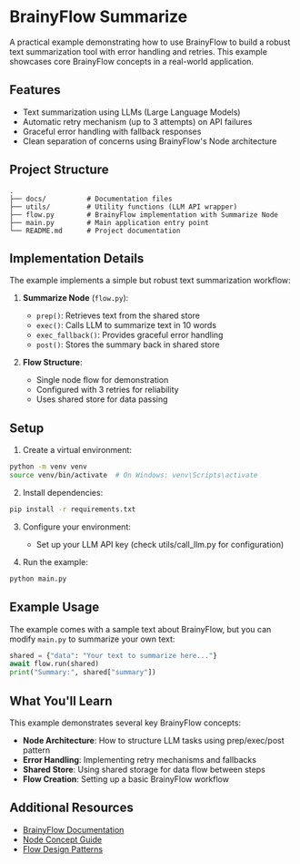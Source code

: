 # BrainyFlow Summarize

A practical example demonstrating how to use BrainyFlow to build a robust text summarization tool with error handling and retries. This example showcases core BrainyFlow concepts in a real-world application.

## Features

- Text summarization using LLMs (Large Language Models)
- Automatic retry mechanism (up to 3 attempts) on API failures
- Graceful error handling with fallback responses
- Clean separation of concerns using BrainyFlow's Node architecture

## Project Structure

```
.
├── docs/          # Documentation files
├── utils/         # Utility functions (LLM API wrapper)
├── flow.py        # BrainyFlow implementation with Summarize Node
├── main.py        # Main application entry point
└── README.md      # Project documentation
```

## Implementation Details

The example implements a simple but robust text summarization workflow:

1. **Summarize Node** (`flow.py`):

   - `prep()`: Retrieves text from the shared store
   - `exec()`: Calls LLM to summarize text in 10 words
   - `exec_fallback()`: Provides graceful error handling
   - `post()`: Stores the summary back in shared store

2. **Flow Structure**:
   - Single node flow for demonstration
   - Configured with 3 retries for reliability
   - Uses shared store for data passing

## Setup

1. Create a virtual environment:

```bash
python -m venv venv
source venv/bin/activate  # On Windows: venv\Scripts\activate
```

2. Install dependencies:

```bash
pip install -r requirements.txt
```

3. Configure your environment:

   - Set up your LLM API key (check utils/call_llm.py for configuration)

4. Run the example:

```bash
python main.py
```

## Example Usage

The example comes with a sample text about BrainyFlow, but you can modify `main.py` to summarize your own text:

```python
shared = {"data": "Your text to summarize here..."}
await flow.run(shared)
print("Summary:", shared["summary"])
```

## What You'll Learn

This example demonstrates several key BrainyFlow concepts:

- **Node Architecture**: How to structure LLM tasks using prep/exec/post pattern
- **Error Handling**: Implementing retry mechanisms and fallbacks
- **Shared Store**: Using shared storage for data flow between steps
- **Flow Creation**: Setting up a basic BrainyFlow workflow

## Additional Resources

- [BrainyFlow Documentation](https://brainy.gitbook.io/flow/)
- [Node Concept Guide](https://brainy.gitbook.io/flow/core-abstraction/node)
- [Flow Design Patterns](https://brainy.gitbook.io/flow/core-abstraction/flow)
